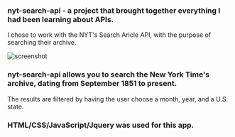 ### nyt-search-api - a project that brought together everything I had been learning about APIs. 
I chose to work with the NYT's Search Aricle API, with the purpose of searching their archive.

![screenshot](https://github.com/BriNew/nyt-search-api/raw/master/img/nytapiscreenshot1.png)



### nyt-search-api allows you to search the New York Time's archive, dating from September 1851 to present.
The results are filtered by having the user choose a month, year, and a U.S. state.

### HTML/CSS/JavaScript/Jquery was used for this app.




